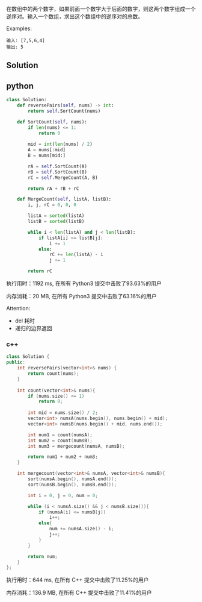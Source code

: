 在数组中的两个数字，如果前面一个数字大于后面的数字，则这两个数字组成一个逆序对。输入一个数组，求出这个数组中的逆序对的总数。



Examples:

```
输入: [7,5,6,4]
输出: 5
```

## Solution

## python

```python
class Solution:
    def reversePairs(self, nums) -> int:
        return self.SortCount(nums)

    def SortCount(self, nums):
        if len(nums) <= 1:
            return 0
		
        mid = int(len(nums) / 2)
        A = nums[:mid]
        B = nums[mid:]

        rA = self.SortCount(A)
        rB = self.SortCount(B)
        rC = self.MergeCount(A, B)

        return rA + rB + rC

    def MergeCount(self, listA, listB):
        i, j, rC = 0, 0, 0

        listA = sorted(listA)
        listB = sorted(listB)

        while i < len(listA) and j < len(listB):
            if listA[i] <= listB[j]:
                i += 1
            else:
                rC += len(listA) - i
                j += 1

        return rC
```

执行用时：1192 ms, 在所有 Python3 提交中击败了93.63%的用户

内存消耗：20 MB, 在所有 Python3 提交中击败了63.16%的用户

Attention:
- del 耗时
- 递归的边界返回

### c++

```c++
class Solution {
public:
    int reversePairs(vector<int>& nums) {
        return count(nums);
    }
    
    int count(vector<int>& nums){
        if (nums.size() <= 1)
            return 0;
        
        int mid = nums.size() / 2;
        vector<int> numsA(nums.begin(), nums.begin() + mid);
        vector<int> numsB(nums.begin() + mid, nums.end());

        int num1 = count(numsA);
        int num2 = count(numsB);
        int num3 = mergecount(numsA, numsB);

        return num1 + num2 + num3;
    }

    int mergecount(vector<int>& numsA, vector<int>& numsB){
        sort(numsA.begin(), numsA.end());
        sort(numsB.begin(), numsB.end());

        int i = 0, j = 0, num = 0;

        while (i < numsA.size() && j < numsB.size()){
            if (numsA[i] <= numsB[j])
                i++;
            else{
                num += numsA.size() - i;
                j++;
            }
        }

        return num;
    }
};
```

执行用时：644 ms, 在所有 C++ 提交中击败了11.25%的用户

内存消耗：136.9 MB, 在所有 C++ 提交中击败了11.41%的用户
